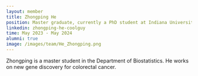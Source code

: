 ```yaml
---
layout: member
title: Zhongping He
position: Master graduate, currently a PhD student at Indiana University
linkedin: zhongping-he-coolguy
time: May 2023 - May 2024
alumni: true
image: /images/team/He_Zhongping.png
---
```


Zhongping is a master student in the Department of Biostatistics. He works on new gene discovery for colorectal cancer.
